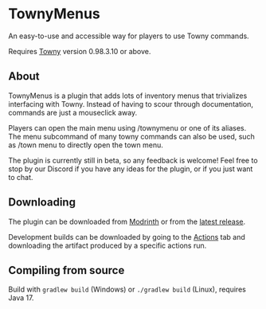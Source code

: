 # TownyMenus
An easy-to-use and accessible way for players to use Towny commands.

Requires [Towny](https://github.com/TownyAdvanced/Towny) version 0.98.3.10 or above.

## About
TownyMenus is a plugin that adds lots of inventory menus that trivializes interfacing with Towny. Instead of having to scour through documentation, commands are just a mouseclick away.

Players can open the main menu using /townymenu or one of its aliases. The menu subcommand of many towny commands can also be used, such as /town menu to directly open the town menu.

The plugin is currently still in beta, so any feedback is welcome! Feel free to stop by our Discord if you have any ideas for the plugin, or if you just want to chat.

## Downloading
The plugin can be downloaded from [Modrinth](https://modrinth.com/plugin/townymenus) or from the [latest release](https://github.com/TownyAdvanced/TownyMenus/releases).

Development builds can be downloaded by going to the [Actions](https://github.com/TownyAdvanced/TownyMenus/actions) tab and downloading the artifact produced by a specific actions run.

## Compiling from source
Build with `gradlew build` (Windows) or `./gradlew build` (Linux), requires Java 17.

